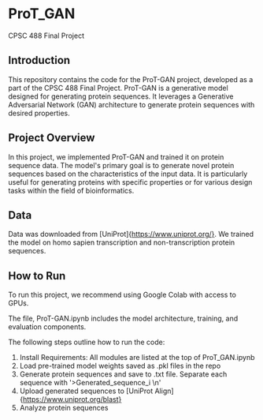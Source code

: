 # ProT_GAN
CPSC 488 Final Project

## Introduction
This repository contains the code for the ProT-GAN project, developed as a part of the CPSC 488 Final Project. ProT-GAN is a generative model designed for generating protein sequences. It leverages a Generative Adversarial Network (GAN) architecture to generate protein sequences with desired properties.

## Project Overview
In this project, we implemented ProT-GAN and trained it on protein sequence data. The model's primary goal is to generate novel protein sequences based on the characteristics of the input data. It is particularly useful for generating proteins with specific properties or for various design tasks within the field of bioinformatics.

## Data
Data was downloaded from [UniProt]{https://www.uniprot.org/}. We trained the model on homo sapien transcription and non-transcription protein sequences.

## How to Run
To run this project, we recommend using Google Colab with access to GPUs.

The file, ProT-GAN.ipynb includes the model architecture, training, and evaluation components. 

The following steps outline how to run the code:

1. Install Requirements: All modules are listed at the top of ProT_GAN.ipynb
2. Load pre-trained model weights saved as .pkl files in the repo
3. Generate protein sequences and save to .txt file. Separate each sequence with '>Generated_sequence_i \n'
4. Upload generated sequences to [UniProt Align]{https://www.uniprot.org/blast}
5. Analyze protein sequences
